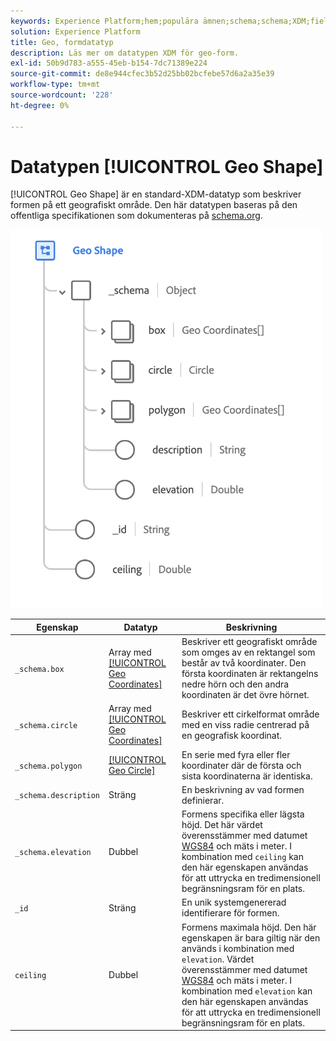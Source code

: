 ```yaml
---
keywords: Experience Platform;hem;populära ämnen;schema;schema;XDM;fields;schemas;Schemas;geo;geo shape;datatype;data type;data type;
solution: Experience Platform
title: Geo, formdatatyp
description: Läs mer om datatypen XDM för geo-form.
exl-id: 50b9d783-a555-45eb-b154-7dc71389e224
source-git-commit: de8e944cfec3b52d25bb02bcfebe57d6a2a35e39
workflow-type: tm+mt
source-wordcount: '228'
ht-degree: 0%

---
```


# Datatypen [!UICONTROL Geo Shape]

[!UICONTROL Geo Shape] är en standard-XDM-datatyp som beskriver formen på ett geografiskt område. Den här datatypen baseras på den offentliga specifikationen som dokumenteras på [schema.org](https://schema.org/GeoShape).

<img src="../images/data-types/geo-shape.png" width="500" /><br />

| Egenskap | Datatyp | Beskrivning |
| --- | --- | --- |
| `_schema.box` | Array med [[!UICONTROL Geo Coordinates]](./geo-coordinates.md) | Beskriver ett geografiskt område som omges av en rektangel som består av två koordinater. Den första koordinaten är rektangelns nedre hörn och den andra koordinaten är det övre hörnet. |
| `_schema.circle` | Array med [[!UICONTROL Geo Coordinates]](./geo-coordinates.md) | Beskriver ett cirkelformat område med en viss radie centrerad på en geografisk koordinat. |
| `_schema.polygon` | [[!UICONTROL Geo Circle]](./geo-circle.md) | En serie med fyra eller fler koordinater där de första och sista koordinaterna är identiska. |
| `_schema.description` | Sträng | En beskrivning av vad formen definierar. |
| `_schema.elevation` | Dubbel | Formens specifika eller lägsta höjd. Det här värdet överensstämmer med datumet [WGS84](https://gisgeography.com/wgs84-world-geodetic-system/) och mäts i meter. I kombination med `ceiling` kan den här egenskapen användas för att uttrycka en tredimensionell begränsningsram för en plats. |
| `_id` | Sträng | En unik systemgenererad identifierare för formen. |
| `ceiling` | Dubbel | Formens maximala höjd. Den här egenskapen är bara giltig när den används i kombination med `elevation`. Värdet överensstämmer med datumet [WGS84](https://gisgeography.com/wgs84-world-geodetic-system/) och mäts i meter. I kombination med `elevation` kan den här egenskapen användas för att uttrycka en tredimensionell begränsningsram för en plats. |
